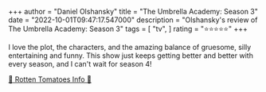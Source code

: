 +++
author = "Daniel Olshansky"
title = "The Umbrella Academy: Season 3"
date = "2022-10-01T09:47:17.547000"
description = "Olshansky's review of The Umbrella Academy: Season 3"
tags = [
    "tv",
]
rating = "⭐⭐⭐⭐⭐"
+++

I love the plot, the characters, and the amazing balance of gruesome, silly entertaining and funny. This show just keeps getting better and better with every season, and I can't wait for season 4!

[🍅 Rotten Tomatoes Info 🍅](https://www.rottentomatoes.com//tv/the_umbrella_academy/s03)